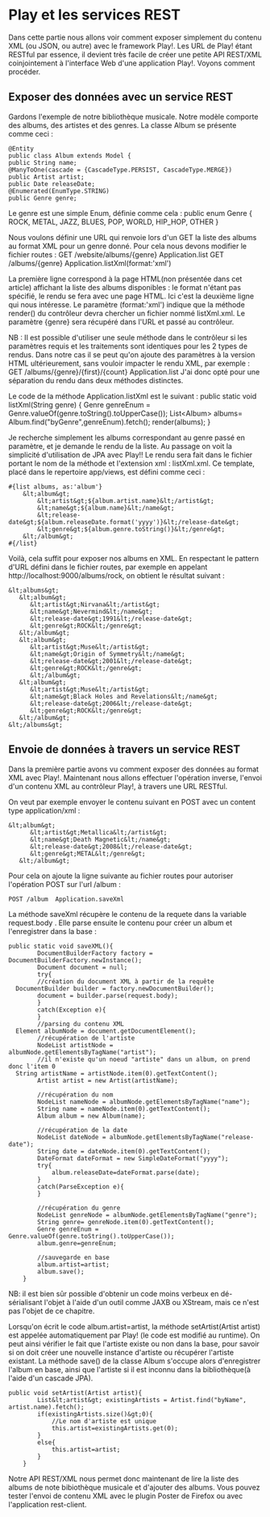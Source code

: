 ﻿# Play et les services REST

Dans cette partie nous allons voir comment exposer simplement du contenu XML (ou JSON, ou autre) avec le framework Play!.
Les URL de Play! étant RESTful par essence, il devient très facile de créer une petite API REST/XML coinjointement à l'interface Web d'une application Play!.
Voyons comment procéder.

## Exposer des données avec un service REST

Gardons l'exemple de notre bibliothèque musicale. Notre modèle comporte des albums, des artistes et des genres.
La classe Album se présente comme ceci :

	@Entity
	public class Album extends Model {
	public String name;
	@ManyToOne(cascade = {CascadeType.PERSIST, CascadeType.MERGE})
	public Artist artist;
	public Date releaseDate;
	@Enumerated(EnumType.STRING)
	public Genre genre;

Le genre est une simple Enum, définie comme cela :
	public enum Genre {
		ROCK, METAL, JAZZ, BLUES, POP, WORLD, HIP_HOP, OTHER
	}

Nous voulons définir une URL qui renvoie lors d'un GET la liste des albums au format XML pour un genre donné.
Pour cela nous devons modifier le fichier routes :
	GET /website/albums/{genre}       Application.list
	GET /albums/{genre}   Application.listXml(format:'xml')

La première ligne correspond à la page HTML(non présentée dans cet article) affichant la liste des albums disponibles : le format n'étant pas spécifié, le rendu se fera avec une page HTML.
Ici c'est la deuxième ligne qui nous intéresse. Le paramètre (format:'xml') indique que la méthode render() du contrôleur devra chercher un fichier nommé listXml.xml.
Le paramètre {genre} sera récupéré dans l'URL et passé au contrôleur.

NB :
Il est possible d'utiliser une seule méthode dans le contrôleur si les paramètres requis et les traitements sont identiques pour les 2 types de rendus.
Dans notre cas il se peut qu'on ajoute des paramètres à la version HTML ultérieurement, sans vouloir impacter le rendu XML, par exemple :
	GET /albums/{genre}/{first}/{count} Application.list
J'ai donc opté pour une séparation du rendu dans deux méthodes distinctes.

Le code de la méthode Application.listXml est le suivant :
public static void listXml(String genre) {
		Genre genreEnum = Genre.valueOf(genre.toString().toUpperCase());
		List&lt;Album&gt; albums= Album.find("byGenre",genreEnum).fetch();
		render(albums);
	}

Je recherche simplement les albums correspondant au genre passé en paramètre, et je demande le rendu de la liste. Au passage on voit la simplicité d'utilisation de JPA avec Play!! Le rendu sera fait dans le fichier portant le nom de la méthode et l'extension xml : listXml.xml.
Ce template, placé dans le repertoire app/views, est défini comme ceci :

	#{list albums, as:'album'}
		&lt;album&gt;
			&lt;artist&gt;${album.artist.name}&lt;/artist&gt;
			&lt;name&gt;${album.name}&lt;/name&gt;
			&lt;release-date&gt;${album.releaseDate.format('yyyy')}&lt;/release-date&gt;
			&lt;genre&gt;${album.genre.toString()}&lt;/genre&gt;
		&lt;/album&gt;
	#{/list}


Voilà, cela suffit pour exposer nos albums en XML. En respectant le pattern d'URL défini dans le fichier routes, par exemple en appelant http://localhost:9000/albums/rock, on obtient le résultat suivant :

	&lt;albums&gt;
	   &lt;album&gt;
		  &lt;artist&gt;Nirvana&lt;/artist&gt;
		  &lt;name&gt;Nevermind&lt;/name&gt;
		  &lt;release-date&gt;1991&lt;/release-date&gt;
		  &lt;genre&gt;ROCK&lt;/genre&gt;
	   &lt;/album&gt;
	   &lt;album&gt;
		  &lt;artist&gt;Muse&lt;/artist&gt;
		  &lt;name&gt;Origin of Symmetry&lt;/name&gt;
		  &lt;release-date&gt;2001&lt;/release-date&gt;
		  &lt;genre&gt;ROCK&lt;/genre&gt;
		  &lt;/album&gt;
	   &lt;album&gt;
		  &lt;artist&gt;Muse&lt;/artist&gt;
		  &lt;name&gt;Black Holes and Revelations&lt;/name&gt;
		  &lt;release-date&gt;2006&lt;/release-date&gt;
		  &lt;genre&gt;ROCK&lt;/genre&gt;
	   &lt;/album&gt;
	&lt;/albums&gt;


## Envoie de données à travers un service REST

Dans la première partie avons vu comment exposer des données au format XML avec Play!.
Maintenant nous allons effectuer l'opération inverse, l'envoi d'un contenu XML au contrôleur Play!, à travers une URL RESTful.

On veut par exemple envoyer le contenu suivant en POST avec un content type application/xml :

	&lt;album&gt;
		  &lt;artist&gt;Metallica&lt;/artist&gt;
		  &lt;name&gt;Death Magnetic&lt;/name&gt;
		  &lt;release-date&gt;2008&lt;/release-date&gt;
		  &lt;genre&gt;METAL&lt;/genre&gt;
	   &lt;/album&gt;

Pour cela on ajoute la ligne suivante au fichier routes pour autoriser l'opération POST sur l'url /album :

	POST /album  Application.saveXml

La méthode saveXml récupère le contenu de la requete dans la variable request.body .
Elle parse ensuite le contenu pour créer un album et l'enregistrer dans la base :

	public static void saveXML(){
			DocumentBuilderFactory factory = DocumentBuilderFactory.newInstance();
			Document document = null;
			try{
			//création du document XML à partir de la requête
	  DocumentBuilder builder = factory.newDocumentBuilder();
			document = builder.parse(request.body);
			}
			catch(Exception e){
			}
			//parsing du contenu XML
	  Element albumNode = document.getDocumentElement();
			//récupération de l'artiste
			NodeList artistNode = albumNode.getElementsByTagName("artist");
			//il n'existe qu'un noeud "artiste" dans un album, on prend donc l'item 0
	  String artistName = artistNode.item(0).getTextContent();
			Artist artist = new Artist(artistName);
	
			//récupération du nom
			NodeList nameNode = albumNode.getElementsByTagName("name");
			String name = nameNode.item(0).getTextContent();
			Album album = new Album(name);
	
			//récupération de la date
			NodeList dateNode = albumNode.getElementsByTagName("release-date");
			String date = dateNode.item(0).getTextContent();
			DateFormat dateFormat = new SimpleDateFormat("yyyy");
			try{
				album.releaseDate=dateFormat.parse(date);
			}
			catch(ParseException e){
			}
	
			//récupération du genre
			NodeList genreNode = albumNode.getElementsByTagName("genre");
			String genre= genreNode.item(0).getTextContent();
			Genre genreEnum = Genre.valueOf(genre.toString().toUpperCase());
			album.genre=genreEnum;
	
			//sauvegarde en base
			album.artist=artist;
			album.save();
		} 

NB: il est bien sûr possible d'obtenir un code moins verbeux en dé-sérialisant l'objet à l'aide d'un outil comme JAXB ou XStream, mais ce n'est pas l'objet de ce chapitre.

Lorsqu'on écrit le code album.artist=artist, la méthode setArtist(Artist artist) est appelée automatiquement par Play! (le code est modifié au runtime). On peut ainsi vérifier le fait que l'artiste existe ou non dans la base, pour savoir si on doit créer une nouvelle instance d'artiste ou récupérer l'artiste existant.
La méthode save() de la classe Album s'occupe alors d'enregistrer l'album en base, ainsi que l'artiste si il est inconnu dans la bibliothèque(à l'aide d'un cascade JPA).

	public void setArtist(Artist artist){
			List&lt;artist&gt; existingArtists = Artist.find("byName", artist.name).fetch();
			if(existingArtists.size()&gt;0){
				//Le nom d'artiste est unique
				this.artist=existingArtists.get(0);
			}
			else{
				this.artist=artist;
			}
		}

Notre API REST/XML nous permet donc maintenant de lire la liste des albums de note bibiothèque musicale et d'ajouter des albums.
Vous pouvez tester l'envoi de contenu XML avec le plugin Poster de Firefox ou avec l'application rest-client.
